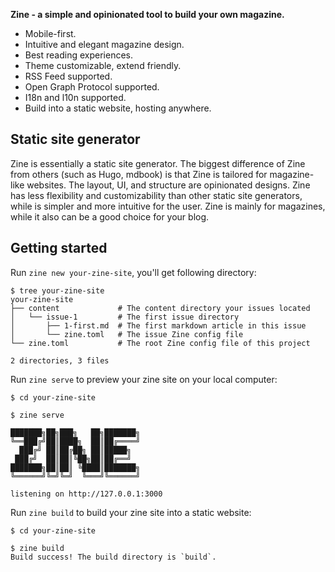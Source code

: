 **Zine - a simple and opinionated tool to build your own magazine.**

- Mobile-first.
- Intuitive and elegant magazine design.
- Best reading experiences.
- Theme customizable, extend friendly.
- RSS Feed supported.
- Open Graph Protocol supported.
- I18n and l10n supported.
- Build into a static website, hosting anywhere.

## Static site generator

Zine is essentially a static site generator. The biggest difference of Zine from others (such as Hugo, mdbook) is that Zine is tailored for magazine-like websites. The layout, UI, and structure are opinionated designs. Zine has less flexibility and customizability than other static site generators, while is simpler and more intuitive for the user. Zine is mainly for magazines, while it also can be a good choice for your blog.

## Getting started

Run `zine new your-zine-site`, you'll get following directory:

```
$ tree your-zine-site
your-zine-site
├── content             # The content directory your issues located
│   └── issue-1         # The first issue directory
│       ├── 1-first.md  # The first markdown article in this issue
│       └── zine.toml   # The issue Zine config file
└── zine.toml           # The root Zine config file of this project

2 directories, 3 files
```

Run `zine serve` to preview your zine site on your local computer:

```
$ cd your-zine-site

$ zine serve

███████╗██╗███╗   ██╗███████╗
╚══███╔╝██║████╗  ██║██╔════╝
  ███╔╝ ██║██╔██╗ ██║█████╗  
 ███╔╝  ██║██║╚██╗██║██╔══╝  
███████╗██║██║ ╚████║███████╗
╚══════╝╚═╝╚═╝  ╚═══╝╚══════╝
                             
listening on http://127.0.0.1:3000
```

Run `zine build` to build your zine site into a static website:

```
$ cd your-zine-site

$ zine build
Build success! The build directory is `build`.
```